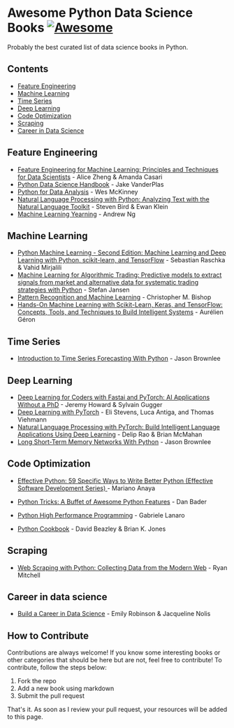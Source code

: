 # Awesome Python Data Science Books [![Awesome](https://awesome.re/badge.svg)](https://github.com/khuyentran1401/awesome-Python-data-science-books#readme) 
Probably the best curated list of data science books in Python.

## Contents
* [Feature Engineering](#feature-engineering)
* [Machine Learning](#machine-learning)
* [Time Series](#time-series)
* [Deep Learning](#deep-learning)
* [Code Optimization](#code-optimization)
* [Scraping](#scraping)
* [Career in Data Science](#career-in-data-science)
## Feature Engineering
* [Feature Engineering for Machine Learning: Principles and Techniques for Data Scientists](https://www.amazon.com/Feature-Engineering-Machine-Learning-Principles/dp/1491953241) - Alice Zheng & Amanda Casari
* [Python Data Science Handbook](https://jakevdp.github.io/PythonDataScienceHandbook/) - Jake VanderPlas
* [Python for Data Analysis](https://www.oreilly.com/library/view/python-for-data/9781449323592/) - Wes McKinney
* [Natural Language Processing with Python: Analyzing Text with the Natural Language Toolkit](https://www.amazon.com/Natural-Language-Processing-Python-Analyzing/dp/0596516495) - Steven Bird & Ewan Klein 
* [Machine Learning Yearning](https://www.deeplearning.ai/machine-learning-yearning/) - Andrew Ng

## Machine Learning
* [Python Machine Learning - Second Edition: Machine Learning and Deep Learning with Python, scikit-learn, and TensorFlow](https://www.amazon.com/Python-Machine-Learning-scikit-learn-TensorFlow/dp/1787125939) - Sebastian Raschka &  Vahid Mirjalili 
* [Machine Learning for Algorithmic Trading: Predictive models to extract signals from market and alternative data for systematic trading strategies with Python](https://www.amazon.com/Machine-Learning-Algorithmic-Trading-alternative/dp/1839217715) - Stefan Jansen
* [Pattern Recognition and Machine Learning](https://www.amazon.com/Pattern-Recognition-Learning-Information-Statistics/dp/0387310738)  - Christopher M. Bishop 
* [Hands-On Machine Learning with Scikit-Learn, Keras, and TensorFlow: Concepts, Tools, and Techniques to Build Intelligent Systems](https://www.amazon.com/Hands-Machine-Learning-Scikit-Learn-TensorFlow/dp/1492032646) - Aurélien Géron

## Time Series
* [Introduction to Time Series Forecasting With Python](https://machinelearningmastery.com/introduction-to-time-series-forecasting-with-python/) - Jason Brownlee

## Deep Learning

* [Deep Learning for Coders with Fastai and PyTorch: AI Applications Without a PhD](https://www.amazon.com/Deep-Learning-Coders-fastai-PyTorch/dp/1492045527) - Jeremy Howard & Sylvain Gugger  
* [Deep Learning with PyTorch](https://www.manning.com/books/deep-learning-with-pytorch) - Eli Stevens, Luca Antiga, and Thomas Viehmann
* [Natural Language Processing with PyTorch: Build Intelligent Language Applications Using Deep Learning](https://www.amazon.com/Natural-Language-Processing-PyTorch-Applications/dp/1491978236) - Delip Rao & Brian McMahan
* [Long Short-Term Memory Networks With Python](https://machinelearningmastery.com/lstms-with-python/) - Jason Brownlee
## Code Optimization

* [Effective Python: 59 Specific Ways to Write Better Python (Effective Software Development Series) ](https://www.amazon.com/Effective-Python-Specific-Software-Development-ebook/dp/B00TKGY0GU) - Mariano Anaya

* [Python Tricks: A Buffet of Awesome Python Features](https://www.amazon.com/Python-Tricks-Buffet-Awesome-Features/dp/1775093301) - Dan Bader

* [Python High Performance Programming](https://www.amazon.com/Python-Performance-Programming-Gabriele-Lanaro/dp/1783288450) - Gabriele Lanaro 

* [Python Cookbook](https://www.amazon.com/Python-Cookbook-Third-David-Beazley/dp/1449340377) - David Beazley & Brian K. Jones

## Scraping
* [Web Scraping with Python: Collecting Data from the Modern Web](https://www.amazon.com/Web-Scraping-Python-Collecting-Modern/dp/1491910291) - Ryan Mitchell

## Career in data science
* [Build a Career in Data Science](https://www.manning.com/books/build-a-career-in-data-science) - Emily Robinson & Jacqueline Nolis

## How to Contribute
Contributions are always welcome! If you know some interesting books or other categories that should be here but are not, feel free to contribute! To contribute, follow the steps below:
1. Fork the repo
1. Add a new book using markdown
1. Submit the pull request

That's it. As soon as I review your pull request, your resources will be added to this page. 

